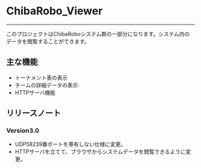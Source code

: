 # ChibaRobo_Viewer

----
このプロジェクトはChibaRoboシステム群の一部分になります。システム内のデータを閲覧することができます。

## 主な機能
+ トーナメント表の表示
+ チームの詳細データの表示
+ HTTPサーバ機能


## リリースノート
### Version3.0
+ UDP58239番ポートを専有しない仕様に変更。
+ HTTPサーバを立てて、ブラウザからシステムデータを閲覧できるように変更。
